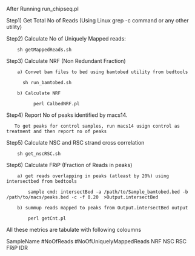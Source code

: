 After Running run_chipseq.pl


Step1) Get Total No of Reads (Using Linux grep -c command or any other utility)


Step2) Calculate No of Uniquely Mapped reads:
 
        sh getMappedReads.sh

Step3) Calculate NRF (Non Redundant Fraction)
 
        a) Convet bam files to bed using bamtobed utility from bedtools 

	      sh run_bamtobed.sh

        b) Calculate NRF 

              perl CalbedNRF.pl

Step4) Report No of peaks identified by macs14.

       To get peaks for control samples, run macs14 usign control as treatment and then report no of peaks

Step5) Calculate NSC and RSC strand cross correlation

        sh get_nscRSC.sh 

Step6) Calculate FRiP (Fraction of Reads in peaks)

        a) get reads overlapping in peaks (atleast by 20%) using intersectbed from bedtools

            sample cmd: intersectBed -a /path/to/Sample_bamtobed.bed -b /path/to/macs/peaks.bed -c -f 0.20  >Output.intersectBed 
        
        b) summup reads mapped to peaks from Output.intersectBed output
 
            perl getCnt.pl 



All these metrics are tabulate with following coloumns

SampleName #NoOfReads #NoOfUniquelyMappedReads NRF NSC RSC FRiP IDR 
